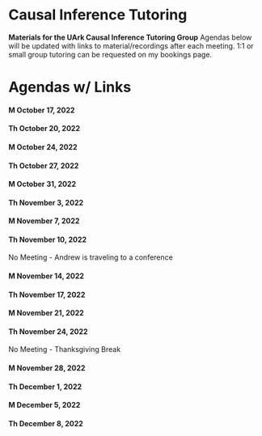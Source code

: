 # Causal Inference Tutoring
**Materials for the UArk Causal Inference Tutoring Group**
Agendas below will be updated with links to material/recordings after each meeting.
1:1 or small group tutoring can be requested on my bookings page.

# Agendas w/ Links
#### M October 17, 2022

#### Th October 20, 2022
#### M October 24, 2022
#### Th October 27, 2022
#### M October 31, 2022
#### Th November 3, 2022
#### M November 7, 2022
#### Th November 10, 2022
No Meeting - Andrew is traveling to a conference  

#### M November 14, 2022
#### Th November 17, 2022
#### M November 21, 2022
#### Th November 24, 2022
No Meeting - Thanksgiving Break  

#### M November 28, 2022
#### Th December 1, 2022
#### M December 5, 2022
#### Th December 8, 2022
